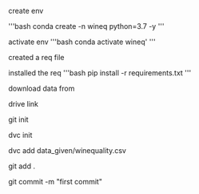 create env

'''bash
conda create -n wineq python=3.7 -y
'''

activate env
'''bash
conda activate wineq'
'''

created a req file

installed the req
'''bash
pip install -r requirements.txt
'''

download data from

drive link

git init

dvc init

dvc add data_given/winequality.csv

git add .
 
git commit -m "first commit"
 